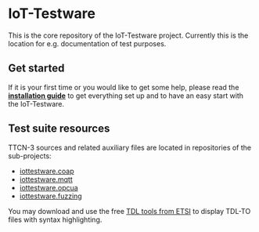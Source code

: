 # IoT-Testware
This is the core repository of the IoT-Testware project. Currently this is the location for e.g. documentation of test purposes.

## Get started
If it is your first time or you would like to get some help, please read the **[installation guide](https://github.com/eclipse/iottestware/blob/master/INSTALL.md)** to get everything set up and to have an easy start with the IoT-Testware.

## Test suite resources
TTCN-3 sources and related auxiliary files are located in repositories of the sub-projects:
* [iottestware.coap](https://github.com/eclipse/iottestware.coap)
* [iottestware.mqtt](https://github.com/eclipse/iottestware.mqtt)
* [iottestware.opcua](https://github.com/eclipse/iottestware.opcua)
* [iottestware.fuzzing](https://github.com/eclipse/iottestware.fuzzing)

You may download and use the free [TDL tools from ETSI](https://tdl.etsi.org/index.php/open-source) to display TDL-TO files with syntax highlighting.
